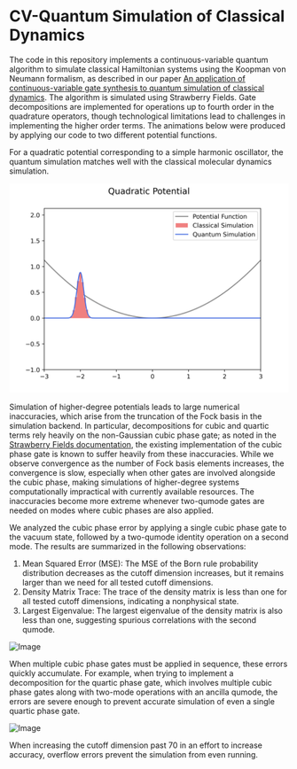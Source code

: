 # CV-Quantum Simulation of Classical Dynamics

The code in this repository implements a continuous-variable quantum algorithm to simulate classical Hamiltonian systems using the Koopman von Neumann formalism, as described in our paper [An application of continuous-variable gate synthesis to quantum simulation of classical dynamics](https://doi.org/10.1116/5.0234007). The algorithm is simulated using Strawberry Fields. Gate decompositions are implemented for operations up to fourth order in the quadrature operators, though technological limitations lead to challenges in implementing the higher order terms. The animations below were produced by applying our code to two different potential functions. 

For a quadratic potential corresponding to a simple harmonic oscillator, the quantum simulation matches well with the classical molecular dynamics simulation.

<img src="/animations/quadratic_potential.gif " width="750"/>

Simulation of higher-degree potentials leads to large numerical inaccuracies, which arise from the truncation of the Fock basis in the simulation backend. In particular, decompositions for cubic and quartic terms rely heavily on the non-Gaussian cubic phase gate; as noted in the [Strawberry Fields documentation](https://strawberryfields.ai/photonics/conventions/gates.html), the existing implementation of the cubic phase gate is known to suffer heavily from these inaccuracies. While we observe convergence as the number of Fock basis elements increases, the convergence is slow, especially when other gates are involved alongside the cubic phase, making simulations of higher-degree systems computationally impractical with currently available resources. The inaccuracies become more extreme whenever two-qumode gates are needed on modes where cubic phases are also applied.

We analyzed the cubic phase error by applying a single cubic phase gate to the vacuum state, followed by a two-qumode identity operation on a second mode. The results are summarized in the following observations:
1. Mean Squared Error (MSE): The MSE of the Born rule probability distribution decreases as the cutoff dimension increases, but it remains larger than we need for all tested cutoff dimensions.
2. Density Matrix Trace: The trace of the density matrix is less than one for all tested cutoff dimensions, indicating a nonphysical state.
3. Largest Eigenvalue: The largest eigenvalue of the density matrix is also less than one, suggesting spurious correlations with the second qumode.

![Image](https://github.com/user-attachments/assets/8a0f7019-3580-4830-b058-55134623b3fc)

When multiple cubic phase gates must be applied in sequence, these errors quickly accumulate. For example, when trying to implement a decomposition for the quartic phase gate, which involves multiple cubic phase gates along with two-mode operations with an ancilla qumode, the errors are severe enough to prevent accurate simulation of even a single quartic phase gate.

![Image](https://github.com/user-attachments/assets/4f9cb68d-1e83-49cb-bf1d-4cf80026c679)

When increasing the cutoff dimension past 70 in an effort to increase accuracy, overflow errors prevent the simulation from even running.
